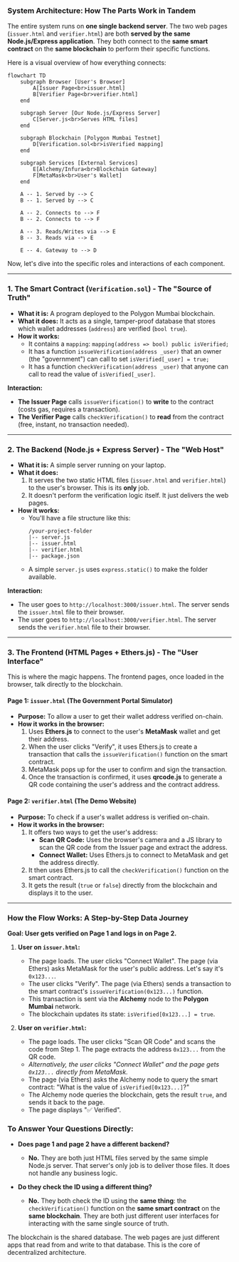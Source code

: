 
### **System Architecture: How The Parts Work in Tandem**
The entire system runs on **one single backend server**. The two web pages (`issuer.html` and `verifier.html`) are both **served by the same Node.js/Express application**. They both connect to the **same smart contract** on the **same blockchain** to perform their specific functions.

Here is a visual overview of how everything connects:
```mermaid
flowchart TD
    subgraph Browser [User's Browser]
        A[Issuer Page<br>issuer.html]
        B[Verifier Page<br>verifier.html]
    end

    subgraph Server [Our Node.js/Express Server]
        C[Server.js<br>Serves HTML files]
    end

    subgraph Blockchain [Polygon Mumbai Testnet]
        D[Verification.sol<br>isVerified mapping]
    end

    subgraph Services [External Services]
        E[Alchemy/Infura<br>Blockchain Gateway]
        F[MetaMask<br>User's Wallet]
    end

    A -- 1. Served by --> C
    B -- 1. Served by --> C
    
    A -- 2. Connects to --> F
    B -- 2. Connects to --> F

    A -- 3. Reads/Writes via --> E
    B -- 3. Reads via --> E
    
    E -- 4. Gateway to --> D
```

Now, let's dive into the specific roles and interactions of each component.

---

### **1. The Smart Contract (`Verification.sol`) - The "Source of Truth"**

*   **What it is:** A program deployed to the Polygon Mumbai blockchain.
*   **What it does:** It acts as a single, tamper-proof database that stores which wallet addresses (`address`) are verified (`bool true`).
*   **How it works:**
    *   It contains a `mapping`: `mapping(address => bool) public isVerified;`
    *   It has a function `issueVerification(address _user)` that an owner (the "government") can call to set `isVerified[_user] = true;`
    *   It has a function `checkVerification(address _user)` that anyone can call to read the value of `isVerified[_user]`.

**Interaction:**
*   **The Issuer Page** calls `issueVerification()` to **write** to the contract (costs gas, requires a transaction).
*   **The Verifier Page** calls `checkVerification()` to **read** from the contract (free, instant, no transaction needed).

---

### **2. The Backend (Node.js + Express Server) - The "Web Host"**

*   **What it is:** A simple server running on your laptop.
*   **What it does:**
    1.  It serves the two static HTML files (`issuer.html` and `verifier.html`) to the user's browser. This is its **only** job.
    2.  It doesn't perform the verification logic itself. It just delivers the web pages.
*   **How it works:**
    *   You'll have a file structure like this:
        ```
        /your-project-folder
        |-- server.js
        |-- issuer.html
        |-- verifier.html
        |-- package.json
        ```
    *   A simple `server.js` uses `express.static()` to make the folder available.

**Interaction:**
*   The user goes to `http://localhost:3000/issuer.html`. The server sends the `issuer.html` file to their browser.
*   The user goes to `http://localhost:3000/verifier.html`. The server sends the `verifier.html` file to their browser.

---

### **3. The Frontend (HTML Pages + Ethers.js) - The "User Interface"**

This is where the magic happens. The frontend pages, once loaded in the browser, talk directly to the blockchain.

#### **Page 1: `issuer.html` (The Government Portal Simulator)**

*   **Purpose:** To allow a user to get their wallet address verified on-chain.
*   **How it works in the browser:**
    1.  Uses **Ethers.js** to connect to the user's **MetaMask** wallet and get their address.
    2.  When the user clicks "Verify", it uses Ethers.js to create a transaction that calls the `issueVerification()` function on the smart contract.
    3.  MetaMask pops up for the user to confirm and sign the transaction.
    4.  Once the transaction is confirmed, it uses **qrcode.js** to generate a QR code containing the user's address and the contract address.

#### **Page 2: `verifier.html` (The Demo Website)**

*   **Purpose:** To check if a user's wallet address is verified on-chain.
*   **How it works in the browser:**
    1.  It offers two ways to get the user's address:
        *   **Scan QR Code:** Uses the browser's camera and a JS library to scan the QR code from the Issuer page and extract the address.
        *   **Connect Wallet:** Uses Ethers.js to connect to MetaMask and get the address directly.
    2.  It then uses Ethers.js to call the `checkVerification()` function on the smart contract.
    3.  It gets the result (`true` or `false`) directly from the blockchain and displays it to the user.

---

### **How the Flow Works: A Step-by-Step Data Journey**

**Goal: User gets verified on Page 1 and logs in on Page 2.**

1.  **User on `issuer.html`:**
    *   The page loads. The user clicks "Connect Wallet". The page (via Ethers) asks MetaMask for the user's public address. Let's say it's `0x123...`.
    *   The user clicks "Verify". The page (via Ethers) sends a transaction to the smart contract's `issueVerification(0x123...)` function.
    *   This transaction is sent via the **Alchemy** node to the **Polygon Mumbai** network.
    *   The blockchain updates its state: `isVerified[0x123...] = true`.

2.  **User on `verifier.html`:**
    *   The page loads. The user clicks "Scan QR Code" and scans the code from Step 1. The page extracts the address `0x123...` from the QR code.
    *   *Alternatively, the user clicks "Connect Wallet" and the page gets `0x123...` directly from MetaMask.*
    *   The page (via Ethers) asks the Alchemy node to query the smart contract: "What is the value of `isVerified[0x123...]`?"
    *   The Alchemy node queries the blockchain, gets the result `true`, and sends it back to the page.
    *   The page displays "✅ Verified".

### **To Answer Your Questions Directly:**

*   **Does page 1 and page 2 have a different backend?**
    *   **No.** They are both just HTML files served by the same simple Node.js server. That server's only job is to deliver those files. It does not handle any business logic.

*   **Do they check the ID using a different thing?**
    *   **No.** They both check the ID using the **same thing**: the `checkVerification()` function on the **same smart contract** on the **same blockchain**. They are both just different user interfaces for interacting with the same single source of truth.

The blockchain is the shared database. The web pages are just different apps that read from and write to that database. This is the core of decentralized architecture.
